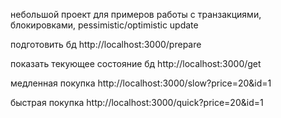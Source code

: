 небольшой проект для примеров работы с транзакциями, блокировками, pessimistic/optimistic update

подготовить бд
http://localhost:3000/prepare 

показать текующее состояние бд
http://localhost:3000/get

медленная покупка
http://localhost:3000/slow?price=20&id=1

быстрая покупка
http://localhost:3000/quick?price=20&id=1
